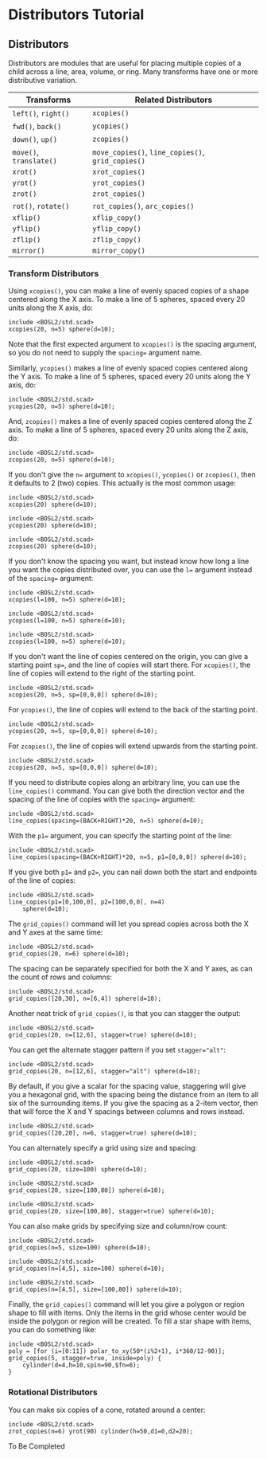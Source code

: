 # Distributors Tutorial

<!-- TOC -->

## Distributors

Distributors are modules that are useful for placing multiple copies of a
child across a line, area, volume, or ring.  Many transforms have one or
more distributive variation.

Transforms              | Related Distributors
----------------------- | ---------------------
`left()`, `right()`     | `xcopies()`
`fwd()`, `back()`       | `ycopies()`
`down()`, `up()`        | `zcopies()`
`move()`, `translate()` | `move_copies()`, `line_copies()`, `grid_copies()`
`xrot()`                | `xrot_copies()`
`yrot()`                | `yrot_copies()`
`zrot()`                | `zrot_copies()`
`rot()`, `rotate()`     | `rot_copies()`, `arc_copies()`
`xflip()`               | `xflip_copy()`
`yflip()`               | `yflip_copy()`
`zflip()`               | `zflip_copy()`
`mirror()`              | `mirror_copy()`


### Transform Distributors
Using `xcopies()`, you can make a line of evenly spaced copies of a shape
centered along the X axis.  To make a line of 5 spheres, spaced every 20
units along the X axis, do:
```openscad-2D
include <BOSL2/std.scad>
xcopies(20, n=5) sphere(d=10);
```
Note that the first expected argument to `xcopies()` is the spacing argument,
so you do not need to supply the `spacing=` argument name.

Similarly, `ycopies()` makes a line of evenly spaced copies centered along the
Y axis. To make a line of 5 spheres, spaced every 20 units along the Y
axis, do:
```openscad-2D
include <BOSL2/std.scad>
ycopies(20, n=5) sphere(d=10);
```

And, `zcopies()` makes a line of evenly spaced copies centered along the Z axis.
To make a line of 5 spheres, spaced every 20 units along the Z axis, do:
```openscad-3D
include <BOSL2/std.scad>
zcopies(20, n=5) sphere(d=10);
```

If you don't give the `n=` argument to `xcopies()`, `ycopies()` or `zcopies()`,
then it defaults to 2 (two) copies.  This actually is the most common usage:
```openscad-2D
include <BOSL2/std.scad>
xcopies(20) sphere(d=10);
```

```openscad-2D
include <BOSL2/std.scad>
ycopies(20) sphere(d=10);
```

```openscad-3D
include <BOSL2/std.scad>
zcopies(20) sphere(d=10);
```

If you don't know the spacing you want, but instead know how long a line you
want the copies distributed over, you can use the `l=` argument instead of
the `spacing=` argument:
```openscad-2D
include <BOSL2/std.scad>
xcopies(l=100, n=5) sphere(d=10);
```

```openscad-2D
include <BOSL2/std.scad>
ycopies(l=100, n=5) sphere(d=10);
```

```openscad-3D
include <BOSL2/std.scad>
zcopies(l=100, n=5) sphere(d=10);
```

If you don't want the line of copies centered on the origin, you can give a
starting point `sp=`, and the line of copies will start there.  For `xcopies()`,
the line of copies will extend to the right of the starting point.
```openscad-2D
include <BOSL2/std.scad>
xcopies(20, n=5, sp=[0,0,0]) sphere(d=10);
```

For `ycopies()`, the line of copies will extend to the back of the starting point.
```openscad-2D
include <BOSL2/std.scad>
ycopies(20, n=5, sp=[0,0,0]) sphere(d=10);
```

For `zcopies()`, the line of copies will extend upwards from the starting point.
```openscad-3D
include <BOSL2/std.scad>
zcopies(20, n=5, sp=[0,0,0]) sphere(d=10);
```

If you need to distribute copies along an arbitrary line, you can use the
`line_copies()` command.  You can give both the direction vector and the spacing
of the line of copies with the `spacing=` argument:
```openscad-3D
include <BOSL2/std.scad>
line_copies(spacing=(BACK+RIGHT)*20, n=5) sphere(d=10);
```

With the `p1=` argument, you can specify the starting point of the line:
```openscad-3D
include <BOSL2/std.scad>
line_copies(spacing=(BACK+RIGHT)*20, n=5, p1=[0,0,0]) sphere(d=10);
```

If you give both `p1=` and `p2=`, you can nail down both the start and
endpoints of the line of copies:
```openscad-2D
include <BOSL2/std.scad>
line_copies(p1=[0,100,0], p2=[100,0,0], n=4)
    sphere(d=10);
```

The `grid_copies()` command will let you spread copies across both the X and Y
axes at the same time:
```openscad-2D
include <BOSL2/std.scad>
grid_copies(20, n=6) sphere(d=10);
```

The spacing can be separately specified for both the X and Y axes, as can
the count of rows and columns:
```openscad-2D
include <BOSL2/std.scad>
grid_copies([20,30], n=[6,4]) sphere(d=10);
```

Another neat trick of `grid_copies()`, is that you can stagger the output:
```openscad-2D
include <BOSL2/std.scad>
grid_copies(20, n=[12,6], stagger=true) sphere(d=10);
```

You can get the alternate stagger pattern if you set `stagger="alt"`:
```openscad-2D
include <BOSL2/std.scad>
grid_copies(20, n=[12,6], stagger="alt") sphere(d=10);
```

By default, if you give a scalar for the spacing value, staggering will give
you a hexagonal grid, with the spacing being the distance from an item to all
six of the surrounding items.  If you give the spacing as a 2-item vector,
then that will force the X and Y spacings between columns and rows instead.
```openscad-2D
include <BOSL2/std.scad>
grid_copies([20,20], n=6, stagger=true) sphere(d=10);
```

You can alternately specify a grid using size and spacing:
```openscad-2D
include <BOSL2/std.scad>
grid_copies(20, size=100) sphere(d=10);
```

```openscad-2D
include <BOSL2/std.scad>
grid_copies(20, size=[100,80]) sphere(d=10);
```

```openscad-2D
include <BOSL2/std.scad>
grid_copies(20, size=[100,80], stagger=true) sphere(d=10);
```

You can also make grids by specifying size and column/row count:
```openscad-2D
include <BOSL2/std.scad>
grid_copies(n=5, size=100) sphere(d=10);
```

```openscad-2D
include <BOSL2/std.scad>
grid_copies(n=[4,5], size=100) sphere(d=10);
```

```openscad-2D
include <BOSL2/std.scad>
grid_copies(n=[4,5], size=[100,80]) sphere(d=10);
```

Finally, the `grid_copies()` command will let you give a polygon or region shape
to fill with items.  Only the items in the grid whose center would be inside
the polygon or region will be created.  To fill a star shape with items, you
can do something like:
```openscad-3D
include <BOSL2/std.scad>
poly = [for (i=[0:11]) polar_to_xy(50*(i%2+1), i*360/12-90)];
grid_copies(5, stagger=true, inside=poly) {
    cylinder(d=4,h=10,spin=90,$fn=6);
}
```


### Rotational Distributors
You can make six copies of a cone, rotated around a center:
```openscad-3D
include <BOSL2/std.scad>
zrot_copies(n=6) yrot(90) cylinder(h=50,d1=0,d2=20);
```

To Be Completed


